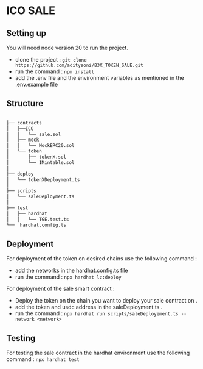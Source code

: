 # ICO SALE

## Setting up

You will need node version 20 to run the project.

- clone the project : `git clone https://github.com/aditysoni/B3X_TOKEN_SALE.git`
- run the command : `npm install`
- add the .env file and the environment variables as mentioned in the .env.example file

## Structure

```bash

├── contracts
│   ├──ICO
│   │   └── sale.sol
│   ├── mock
│   │   └── MockERC20.sol
│   └── token
│       ├── tokenX.sol
│       └── IMintable.sol
│
├── deploy 
│   └── tokenXDeployment.ts
│   
├── scripts
│   └── saleDeployment.ts
│
├── test
│   ├── hardhat
│   │   └── TGE.test.ts
└──  hardhat.config.ts

```

## Deployment

 For deployment of the token on desired chains use the following command : 
 
 - add the networks in the hardhat.config.ts file
 - run the command : `npx hardhat lz:deploy`
 
 For deployment of the sale smart contract : 

- Deploy the token on the chain you want to deploy your sale contract on . 
- add the token and usdc address in the saleDeployment.ts .
- run the command : `npx hardhat run scripts/saleDeployement.ts --network <network>`

## Testing

For testing the sale contract in the hardhat environment use the following command :
`npx hardhat test`




